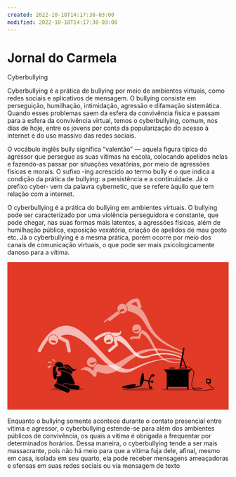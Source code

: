 ```yaml
---
created: 2022-10-18T14:17:38-03:00
modified: 2022-10-18T14:17:38-03:00
---
```


# Jornal do Carmela

Cyberbullying

Cyberbullying é a prática de bullying por meio de ambientes virtuais, como redes sociais e aplicativos de mensagem. O bullying consiste em perseguição, humilhação, intimidação, agressão e difamação sistemática. Quando esses problemas saem da esfera da convivência física e passam para a esfera da convivência virtual, temos o cyberbullying, comum, nos dias de hoje, entre os jovens por conta da popularização do acesso à internet e do uso massivo das redes sociais.


O vocábulo inglês bully significa “valentão” — aquela figura típica do agressor que persegue as suas vítimas na escola, colocando apelidos nelas e fazendo-as passar por situações vexatórias, por meio de agressões físicas e morais. O sufixo -ing acrescido ao termo bully é o que indica a condição da prática de bullying: a persistência e a continuidade. Já o prefixo cyber- vem da palavra cybernetic, que se refere àquilo que tem relação com a internet.

O cyberbullying é a prática do bullying em ambientes virtuais. O bullying pode ser caracterizado por uma violência perseguidora e constante, que pode chegar, nas suas formas mais latentes, a agressões físicas, além de humilhação pública, exposição vexatória, criação de apelidos de mau gosto etc. Já o cyberbullying é a mesma prática, porém ocorre por meio dos canais de comunicação virtuais, o que pode ser mais psicologicamente danoso para a vítima.

![Image](./72f1758c0df149241f4e6a36459ec2fa.jpg) 

Enquanto o bullying somente acontece durante o contato presencial entre vítima e agressor, o cyberbullying estende-se para além dos ambientes públicos de convivência, os quais a vítima é obrigada a frequentar por determinados horários. Dessa maneira, o cyberbullying tende a ser mais massacrante, pois não há meio para que a vítima fuja dele, afinal, mesmo em casa, isolada em seu quarto, ela pode receber mensagens ameaçadoras e ofensas em suas redes sociais ou via mensagem de texto
